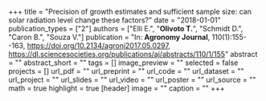 +++
title = "Precision of growth estimates and sufficient sample size: can solar radiation level change these factors?"
date = "2018-01-01"
publication_types = ["2"]
authors = ["Elli E.", "**Olivoto T.**", "Schmidt D.", "Caron B.", "Souza V."]
publication = "In: **Agronomy Journal**, 110(1):155--163, https://doi.org/10.2134/agronj2017.05.0297, https://dl.sciencesocieties.org/publications/aj/abstracts/110/1/155"
abstract = ""
abstract_short = ""
tags = []
image_preview = ""
selected = false
projects = []
url_pdf = ""
url_preprint = ""
url_code = ""
url_dataset = ""
url_project = ""
url_slides = ""
url_video = ""
url_poster = ""
url_source = ""
math = true
highlight = true
[header]
image = ""
caption = ""
+++
